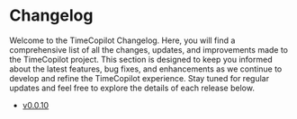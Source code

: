 # Changelog

Welcome to the TimeCopilot Changelog. Here, you will find a comprehensive list of all the changes, updates, and improvements made to the TimeCopilot project. This section is designed to keep you informed about the latest features, bug fixes, and enhancements as we continue to develop and refine the TimeCopilot experience. Stay tuned for regular updates and feel free to explore the details of each release below.


- [v0.0.10](v0.0.10.md)